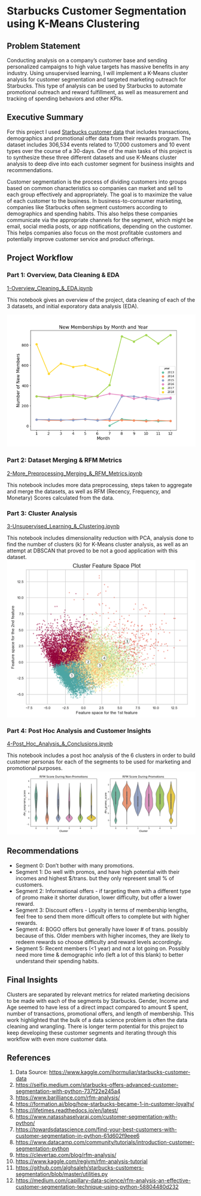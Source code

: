 # Starbucks Customer Segmentation using K-Means Clustering

## Problem Statement

Conducting analysis on a company’s customer base and sending personalized campaigns to high value targets has massive benefits in any industry. Using unsupervised learning, I will implement a K-Means cluster analysis for customer segmentation and targeted marketing outreach for Starbucks. This type of analysis can be used by Starbucks to automate promotional outreach and reward fulfillment, as well as measurement and tracking of spending behaviors and other KPIs.


## Executive Summary

For this project I used [Starbucks customer data](https://www.kaggle.com/ihormuliar/starbucks-customer-data) that includes transactions, demographics and promotional offer data from their rewards program. The dataset includes 306,534 events related to 17,000 customers and 10 event types over the course of a 30-days. One of the main tasks of this project is to synthesize these three different datasets and use K-Means cluster analysis to deep dive into each customer segment for business insights and recommendations.

Customer segmentation is the process of dividing customers into groups based on common characteristics so companies can market and sell to each group effectively and appropriately. The goal is to maximize the value of each customer to the business. In business-to-consumer marketing, companies like Starbucks often segment customers according to demographics and spending habits. This also helps these companies communicate via the appropriate channels for the segment, which might be email, social media posts, or app notifications, depending on the customer. This helps companies also focus on the most profitable customers and potentially improve customer service and product offerings.

## Project Workflow

### Part 1: Overview, Data Cleaning & EDA

[1-Overview_Cleaning_&_EDA.ipynb](code/1-Overview_Cleaning_&_EDA.ipynb)

This notebook gives an overview of the project, data cleaning of each of the 3 datasets, and initial exporatory data analysis (EDA).

![membership_month_year](images/membership_month_year.png)

### Part 2: Dataset Merging & RFM Metrics

[2-More_Preprocessing_Merging_&_RFM_Metrics.ipynb](code/2-More_Preprocessing_Merging_&_RFM_Metrics.ipynb)

This notebook includes more data preprocessing, steps taken to aggregate and merge the datasets, as well as RFM (Recency, Frequency, and Monetary) Scores calculated from the data.

### Part 3: Cluster Analysis

[3-Unsupervised_Learning_&_Clustering.ipynb](code/3-Unsupervised_Learning_&_Clustering.ipynb)

This notebook includes dimensionality reduction with PCA, analysis done to find the number of clusters (k) for K-Means cluster analysis, as well as an attempt at DBSCAN that proved to be not a good application with this dataset.
![1st_2nd_feature_space](images/1st_2nd_feature_space.png)

### Part 4: Post Hoc Analysis and Customer Insights

[4-Post_Hoc_Analysis_&_Conclusions.ipynb](code/4-Post_Hoc_Analysis_&_Conclusions.ipynb)

This notebook includes a post hoc analysis of the 6 clusters in order to build customer personas for each of the segments to be used for marketing and promotional purposes.
![rfm_clusters.png](images/rfm_clusters.png)

## Recommendations

- Segment 0: Don’t bother with many promotions.
- Segment 1: Do well with promos, and have high potential with their incomes and highest $/trans. but they only represent small % of customers.
- Segment 2: Informational offers - if targeting them with a different type of promo make it shorter duration, lower difficulty, but offer a lower reward.
- Segment 3: Discount offers - Loyalty in terms of membership lengths, feel free to send them more difficult offers to complete but with higher rewards.
- Segment 4: BOGO offers but generally have lower # of trans. possibly because of this. Older members with higher incomes, they are likely to redeem rewards so choose difficulty and reward levels accordingly.
- Segment 5: Recent members (<1 year) and not a lot going on. Possibly need more time & demographic info (left a lot of this blank) to better understand their spending habits.

## Final Insights

Clusters are separated by relevant metrics for related marketing decisions to be made with each of the segments by Starbucks. Gender, Income and Age seemed to have less of a direct impact compared to amount $ spent, number of transactions, promotional offers, and length of membership. This work highlighted that the bulk of a data science problem is often the data cleaning and wrangling. There is longer term potential for this project to keep developing these customer segments and iterating through this workflow with even more customer data.


## References
1. Data Source: https://www.kaggle.com/ihormuliar/starbucks-customer-data
2. https://seifip.medium.com/starbucks-offers-advanced-customer-segmentation-with-python-737f22e245a4
3. https://www.barilliance.com/rfm-analysis/
4. https://formation.ai/blog/how-starbucks-became-1-in-customer-loyalty/
5. https://lifetimes.readthedocs.io/en/latest/
6. https://www.natasshaselvaraj.com/customer-segmentation-with-python/
7. https://towardsdatascience.com/find-your-best-customers-with-customer-segmentation-in-python-61d602f9eee6
8. https://www.datacamp.com/community/tutorials/introduction-customer-segmentation-python
9. https://clevertap.com/blog/rfm-analysis/
10. https://www.kaggle.com/regivm/rfm-analysis-tutorial
11. https://github.com/alghsaleh/starbucks-customers-segmentation/blob/master/utilities.py
12. https://medium.com/capillary-data-science/rfm-analysis-an-effective-customer-segmentation-technique-using-python-58804480d232
